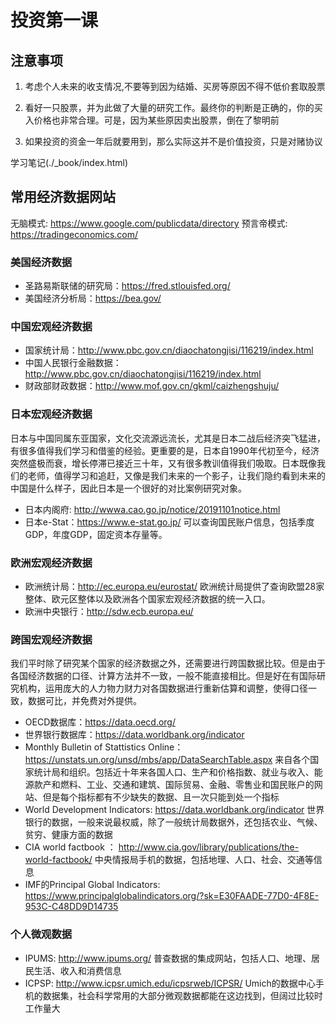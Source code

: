 
# 投资第一课

## 注意事项

1. 考虑个人未来的收支情况,不要等到因为结婚、买房等原因不得不低价套取股票

2. 看好一只股票，并为此做了大量的研究工作。最终你的判断是正确的，你的买入价格也非常合理。可是，因为某些原因卖出股票，倒在了黎明前

3. 如果投资的资金一年后就要用到，那么实际这并不是价值投资，只是对赌协议


学习笔记(./_book/index.html)


## 常用经济数据网站

无脑模式: https://www.google.com/publicdata/directory
预言帝模式: https://tradingeconomics.com/

### 美国经济数据

- 圣路易斯联储的研究局：https://fred.stlouisfed.org/
- 美国经济分析局：https://bea.gov/

### 中国宏观经济数据

- 国家统计局：http://www.pbc.gov.cn/diaochatongjisi/116219/index.html
- 中国人民银行金融数据：http://www.pbc.gov.cn/diaochatongjisi/116219/index.html
- 财政部财政数据：http://www.mof.gov.cn/gkml/caizhengshuju/

### 日本宏观经济数据

日本与中国同属东亚国家，文化交流源远流长，尤其是日本二战后经济突飞猛进，有很多值得我们学习和借鉴的经验。更重要的是，日本自1990年代初至今，经济突然盛极而衰，增长停滞已接近三十年，又有很多教训值得我们吸取。日本既像我们的老师，值得学习和追赶，又像是我们未来的一个影子，让我们隐约看到未来的中国是什么样子，因此日本是一个很好的对比案例研究对象。

- 日本内阁府:  http://wwwa.cao.go.jp/notice/20191101notice.html
- 日本e-Stat：https://www.e-stat.go.jp/
可以查询国民账户信息，包括季度GDP，年度GDP，固定资本存量等。


### 欧洲宏观经济数据

- 欧洲统计局：http://ec.europa.eu/eurostat/
欧洲统计局提供了查询欧盟28家整体、欧元区整体以及欧洲各个国家宏观经济数据的统一入口。
- 欧洲中央银行：http://sdw.ecb.europa.eu/

### 跨国宏观经济数据

我们平时除了研究某个国家的经济数据之外，还需要进行跨国数据比较。但是由于各国经济数据的口径、计算方法并不一致，一般不能直接相比。但是好在有国际研究机构，运用庞大的人力物力财力对各国数据进行重新估算和调整，使得口径一致，数据可比，并免费对外提供。

- OECD数据库：https://data.oecd.org/
- 世界银行数据库：https://data.worldbank.org/indicator
- Monthly Bulletin of Stattistics Online： https://unstats.un.org/unsd/mbs/app/DataSearchTable.aspx
来自各个国家统计局和组织。包括近十年来各国人口、生产和价格指数、就业与收入、能源款产和燃料、工业、交通和建筑、国际贸易、金融、零售业和国民账户的网站、但是每个指标都有不少缺失的数据、且一次只能到处一个指标
- World Development Indicators: https://data.worldbank.org/indicator
世界银行的数据，一般来说最权威，除了一般统计局数据外，还包括农业、气候、贫穷、健康方面的数据
- CIA world factbook ： http://www.cia.gov/library/publications/the-world-factbook/
中央情报局手机的数据，包括地理、人口、社会、交通等信息
- IMF的Principal Global Indicators: https://www.principalglobalindicators.org/?sk=E30FAADE-77D0-4F8E-953C-C48DD9D14735



### 个人微观数据

- IPUMS: http://www.ipums.org/
普查数据的集成网站，包括人口、地理、居民生活、收入和消费信息
- ICPSP: http://www.icpsr.umich.edu/icpsrweb/ICPSR/
Umich的数据中心手机的数据集，社会科学常用的大部分微观数据都能在这边找到，但阔过比较时工作量大








